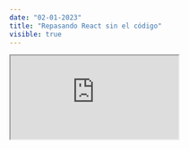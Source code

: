 ```yaml
---
date: "02-01-2023"
title: "Repasando React sin el código"
visible: true
---
```

<iframe src="https://www.youtube.com/embed/Z4-m-gKr2GI" allowfullscreen></iframe>

